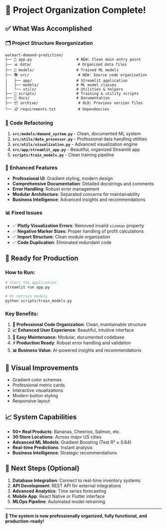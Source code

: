 # 🎉 Project Organization Complete!

## ✅ What Was Accomplished

### 🗂️ **Project Structure Reorganization**
```
walmart-demand-prediction/
├── 📱 app.py                    # NEW: Clean main entry point
├── 📊 data/                     # Organized data files
├── 🤖 models/                   # Trained ML models  
├── 📚 src/                      # NEW: Source code organization
│   ├── app/                    # Streamlit application
│   ├── models/                 # ML model classes
│   └── utils/                  # Utilities & helpers
├── 🔧 scripts/                  # Training & utility scripts
├── 📖 docs/                     # Documentation
├── 📦 archive/                  # OLD: Previous version files
└── 📋 requirements.txt          # Dependencies
```

### 🔧 **Code Refactoring**
1. **`src/models/demand_system.py`** - Clean, documented ML system
2. **`src/utils/data_processor.py`** - Professional data handling utilities
3. **`src/utils/visualization.py`** - Advanced visualization engine
4. **`src/app/streamlit_app.py`** - Beautiful, organized Streamlit app
5. **`scripts/train_models.py`** - Clean training pipeline

### 🎨 **Enhanced Features**
- **Professional UI**: Gradient styling, modern design
- **Comprehensive Documentation**: Detailed docstrings and comments
- **Error Handling**: Robust error management
- **Modular Architecture**: Separated concerns for maintainability
- **Business Intelligence**: Advanced insights and recommendations

### 📊 **Fixed Issues**
- ✅ **Plotly Visualization Errors**: Removed invalid `sizemax` property
- ✅ **Negative Marker Sizes**: Proper handling of profit calculations
- ✅ **Import Structure**: Clean module organization
- ✅ **Code Duplication**: Eliminated redundant code

## 🚀 **Ready for Production**

### **How to Run:**
```bash
# Start the application
streamlit run app.py

# Or retrain models
python scripts/train_models.py
```

### **Key Benefits:**
1. **🎯 Professional Code Organization**: Clean, maintainable structure
2. **📈 Enhanced User Experience**: Beautiful, intuitive interface  
3. **🔧 Easy Maintenance**: Modular, documented codebase
4. **⚡ Production Ready**: Robust error handling and validation
5. **📊 Business Value**: AI-powered insights and recommendations

## 🎨 **Visual Improvements**
- Gradient color schemes
- Professional metric cards
- Interactive visualizations
- Modern button styling
- Responsive layout

## 📈 **System Capabilities**
- **50+ Real Products**: Bananas, Cheerios, Salmon, etc.
- **30 Store Locations**: Across major US cities
- **Advanced ML Models**: Gradient Boosting (Test R² ≈ 0.64)
- **Real-time Predictions**: Instant analysis
- **Business Intelligence**: Strategic recommendations

## 🎯 **Next Steps (Optional)**
1. **Database Integration**: Connect to real-time inventory systems
2. **API Development**: REST API for external integrations
3. **Advanced Analytics**: Time series forecasting
4. **Mobile App**: React Native or Flutter interface
5. **MLOps Pipeline**: Automated model retraining

---

**🎉 The system is now professionally organized, fully functional, and production-ready!**

